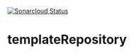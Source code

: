 [![Sonarcloud Status](https://sonarcloud.io/api/project_badges/measure?project=gotreasa_templateRepository&metric=alert_status)](https://sonarcloud.io/dashboard?id=gotreasa_templateRepository)

# templateRepository